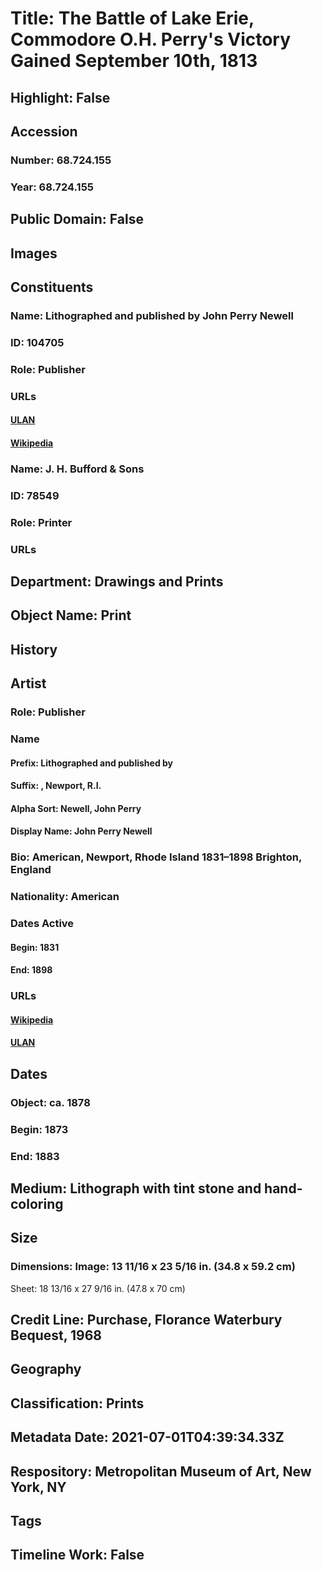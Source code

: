 # Title: The Battle of Lake Erie, Commodore O.H. Perry's Victory Gained September 10th, 1813
## Highlight: False
## Accession
### Number: 68.724.155
### Year: 68.724.155
## Public Domain: False
## Images
## Constituents
### Name: Lithographed and published by John Perry Newell
### ID: 104705
### Role: Publisher
### URLs
#### [ULAN](http://vocab.getty.edu/page/ulan/500029405)
#### [Wikipedia](https://www.wikidata.org/wiki/Q106195067)
### Name: J. H. Bufford &amp; Sons
### ID: 78549
### Role: Printer
### URLs
## Department: Drawings and Prints
## Object Name: Print
## History
## Artist
### Role: Publisher
### Name
#### Prefix: Lithographed and published by
#### Suffix: , Newport, R.I.
#### Alpha Sort: Newell, John Perry
#### Display Name: John Perry Newell
### Bio: American, Newport, Rhode Island 1831–1898 Brighton, England
### Nationality: American
### Dates Active
#### Begin: 1831
#### End: 1898
### URLs
#### [Wikipedia](https://www.wikidata.org/wiki/Q106195067)
#### [ULAN](http://vocab.getty.edu/page/ulan/500029405)
## Dates
### Object: ca. 1878
### Begin: 1873
### End: 1883
## Medium: Lithograph with tint stone and hand-coloring
## Size
### Dimensions: Image: 13 11/16 x 23 5/16 in. (34.8 x 59.2 cm)
Sheet: 18 13/16 x 27 9/16 in. (47.8 x 70 cm)
## Credit Line: Purchase, Florance Waterbury Bequest, 1968
## Geography
## Classification: Prints
## Metadata Date: 2021-07-01T04:39:34.33Z
## Respository: Metropolitan Museum of Art, New York, NY
## Tags
## Timeline Work: False
